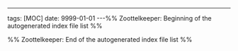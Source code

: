 ---

tags: [MOC] date: 9999-01-01 ---%% Zoottelkeeper: Beginning of the autogenerated
index file list %%

%% Zoottelkeeper: End of the autogenerated index file list %%

